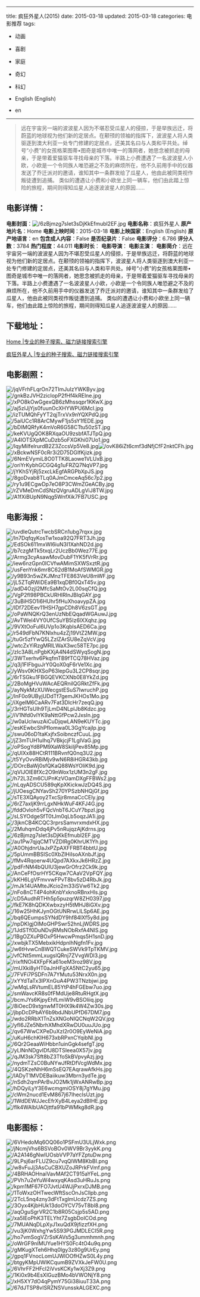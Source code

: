 
---
title: 疯狂外星人(2015)
date: 2015-03-18
updated: 2015-03-18
categories: 电影推荐
tags:
- 动画
- 喜剧
- 家庭
- 奇幻
- 科幻

- English (English)
- en
---


> 远在宇宙另一端的波波星人因为不堪忍受瓜星人的侵掠，于是举族远迁，将蔚蓝的地球视为他们新的定居点。在颟顸的领袖的指挥下，波波星人将人类驱逐到澳大利亚一处专门修建的定居点，还美其名曰与人类和平共处。绰号“小费”的女孩格莱图蒂•图奇是城市中唯一的落网者，她思念被抓走的母亲，于是带着爱猫驱车寻找母亲的下落。半路上小费遭遇了一名波波星人小欧，小欧是一个令同族人唯恐避之不及的麻烦所在，他不久前用手中的仪器发送了乔迁派对的邀请，谁知其中一条群发给了瓜星人，他由此被同类视作叛徒遭到追捕。  类似的遭遇让小费和小欧坐上同一辆车，他们由此踏上惊险的旅程，期间则得知瓜星人追逐波波星人的原因……

## **电影详情**：

**电影封面**：<img src="https://image.tmdb.org/t/p/w200/6zBjmzg7sIet3sDjKkEfmubl2EF.jpg" alt="/6zBjmzg7sIet3sDjKkEfmubl2EF.jpg" title="/6zBjmzg7sIet3sDjKkEfmubl2EF.jpg">
**电影名称**：疯狂外星人
**原产地片名**：Home
**电影上映时间**：2015-03-18
**电影上映国家**：English (English)
**原产地语言**：en
**包含成人内容**：False
**是否纪录片**：False
**电影评分**：6.786
**评分人数**：3784
**热门程度**：44.011
**电影时长**：
**电影导演**：
**电影主演**：
**电影简介**：远在宇宙另一端的波波星人因为不堪忍受瓜星人的侵掠，于是举族远迁，将蔚蓝的地球视为他们新的定居点。在颟顸的领袖的指挥下，波波星人将人类驱逐到澳大利亚一处专门修建的定居点，还美其名曰与人类和平共处。绰号“小费”的女孩格莱图蒂•图奇是城市中唯一的落网者，她思念被抓走的母亲，于是带着爱猫驱车寻找母亲的下落。半路上小费遭遇了一名波波星人小欧，小欧是一个令同族人唯恐避之不及的麻烦所在，他不久前用手中的仪器发送了乔迁派对的邀请，谁知其中一条群发给了瓜星人，他由此被同类视作叛徒遭到追捕。  类似的遭遇让小费和小欧坐上同一辆车，他们由此踏上惊险的旅程，期间则得知瓜星人追逐波波星人的原因……

## **下载地址**：
[Home |专业的种子搜索、磁力链接搜索引擎](https://movie.amd794.com:2083/?search=Home&ordering=&mode=match_phrase&page_size=10&page=1)

[疯狂外星人 |专业的种子搜索、磁力链接搜索引擎](https://movie.amd794.com:2083/?search=%E7%96%AF%E7%8B%82%E5%A4%96%E6%98%9F%E4%BA%BA&ordering=&mode=match_phrase&page_size=10&page=1)
 

## **电影剧照**：
<img src="https://image.tmdb.org/t/p/original/jqVFrhFLqrOn72TImJuIzYWKByv.jpg" alt="/jqVFrhFLqrOn72TImJuIzYWKByv.jpg" title="/jqVFrhFLqrOn72TImJuIzYWKByv.jpg"><img src="https://image.tmdb.org/t/p/original/gnkBzJVH2zicIopP2fHf4kRElne.jpg" alt="/gnkBzJVH2zicIopP2fHf4kRElne.jpg" title="/gnkBzJVH2zicIopP2fHf4kRElne.jpg"><img src="https://image.tmdb.org/t/p/original/xPO8kOwGgexQB6zMhssqpr1KKwX.jpg" alt="/xPO8kOwGgexQB6zMhssqpr1KKwX.jpg" title="/xPO8kOwGgexQB6zMhssqpr1KKwX.jpg"><img src="https://image.tmdb.org/t/p/original/aj5zlJjYjs0fuunOcXHYWPU6McI.jpg" alt="/aj5zlJjYjs0fuunOcXHYWPU6McI.jpg" title="/aj5zlJjYjs0fuunOcXHYWPU6McI.jpg"><img src="https://image.tmdb.org/t/p/original/izTUMQhFyYT2qjTrxVx9nYQXPdQ.jpg" alt="/izTUMQhFyYT2qjTrxVx9nYQXPdQ.jpg" title="/izTUMQhFyYT2qjTrxVx9nYQXPdQ.jpg"><img src="https://image.tmdb.org/t/p/original/5aiUCc1R8ArCMywF1js5sY1fEDE.jpg" alt="/5aiUCc1R8ArCMywF1js5sY1fEDE.jpg" title="/5aiUCc1R8ArCMywF1js5sY1fEDE.jpg"><img src="https://image.tmdb.org/t/p/original/bDIMQRfyK4mVoR6G58CTtu50zST.jpg" alt="/bDIMQRfyK4mVoR6G58CTtu50zST.jpg" title="/bDIMQRfyK4mVoR6G58CTtu50zST.jpg"><img src="https://image.tmdb.org/t/p/original/keKVUgQOK8RXqaOU9zsbfATJTpQ.jpg" alt="/keKVUgQOK8RXqaOU9zsbfATJTpQ.jpg" title="/keKVUgQOK8RXqaOU9zsbfATJTpQ.jpg"><img src="https://image.tmdb.org/t/p/original/A4lOTSXpMCuDzb5oFXGKhi07Uo1.jpg" alt="/A4lOTSXpMCuDzb5oFXGKhi07Uo1.jpg" title="/A4lOTSXpMCuDzb5oFXGKhi07Uo1.jpg"><img src="https://image.tmdb.org/t/p/original/lqyMilfeIrurdB2Z3ZccsVp5Ve8.jpg" alt="/lqyMilfeIrurdB2Z3ZccsVp5Ve8.jpg" title="/lqyMilfeIrurdB2Z3ZccsVp5Ve8.jpg"><img src="https://image.tmdb.org/t/p/original/ovK86iZt6cmf3dNfjCfF2nktCFh.jpg" alt="/ovK86iZt6cmf3dNfjCfF2nktCFh.jpg" title="/ovK86iZt6cmf3dNfjCfF2nktCFh.jpg"><img src="https://image.tmdb.org/t/p/original/xBckwNSF0cRr3i2D75DGIfKjizk.jpg" alt="/xBckwNSF0cRr3i2D75DGIfKjizk.jpg" title="/xBckwNSF0cRr3i2D75DGIfKjizk.jpg"><img src="https://image.tmdb.org/t/p/original/6NmEVymiL8O0TTK8Laowe1VLUxB.jpg" alt="/6NmEVymiL8O0TTK8Laowe1VLUxB.jpg" title="/6NmEVymiL8O0TTK8Laowe1VLUxB.jpg"><img src="https://image.tmdb.org/t/p/original/oriYrKybhGCGQ4g1uFRZQ7NqVP7.jpg" alt="/oriYrKybhGCGQ4g1uFRZQ7NqVP7.jpg" title="/oriYrKybhGCGQ4g1uFRZQ7NqVP7.jpg"><img src="https://image.tmdb.org/t/p/original/jYKhSYjRj5zxcLkEgfARGPbXpJS.jpg" alt="/jYKhSYjRj5zxcLkEgfARGPbXpJS.jpg" title="/jYKhSYjRj5zxcLkEgfARGPbXpJS.jpg"><img src="https://image.tmdb.org/t/p/original/8goDvab8TLq0AJmCmceAq56c7p2.jpg" alt="/8goDvab8TLq0AJmCmceAq56c7p2.jpg" title="/8goDvab8TLq0AJmCmceAq56c7p2.jpg"><img src="https://image.tmdb.org/t/p/original/ry1u9ECgwDp7eO8P3CWmZGeACBy.jpg" alt="/ry1u9ECgwDp7eO8P3CWmZGeACBy.jpg" title="/ry1u9ECgwDp7eO8P3CWmZGeACBy.jpg"><img src="https://image.tmdb.org/t/p/original/rZVMeDmCdSNzQVgruADLgViJ8TW.jpg" alt="/rZVMeDmCdSNzQVgruADLgViJ8TW.jpg" title="/rZVMeDmCdSNzQVgruADLgViJ8TW.jpg"><img src="https://image.tmdb.org/t/p/original/A1fXiBUpN9Nqg5WnfXik7FB7USC.jpg" alt="/A1fXiBUpN9Nqg5WnfXik7FB7USC.jpg" title="/A1fXiBUpN9Nqg5WnfXik7FB7USC.jpg">

## **电影海报**：
<img src="https://image.tmdb.org/t/p/original/uvdIeQutrcTwcbSRCn1ubg7rqxx.jpg" alt="/uvdIeQutrcTwcbSRCn1ubg7rqxx.jpg" title="/uvdIeQutrcTwcbSRCn1ubg7rqxx.jpg"><img src="https://image.tmdb.org/t/p/original/ln7DqfqyKosTw1xoa92Q7FRT3Jh.jpg" alt="/ln7DqfqyKosTw1xoa92Q7FRT3Jh.jpg" title="/ln7DqfqyKosTw1xoa92Q7FRT3Jh.jpg"><img src="https://image.tmdb.org/t/p/original/EdSOk611mxWI6iuN3I1XahND2d.jpg" alt="/EdSOk611mxWI6iuN3I1XahND2d.jpg" title="/EdSOk611mxWI6iuN3I1XahND2d.jpg"><img src="https://image.tmdb.org/t/p/original/b7czgMTk5txqLr2UczBb0Wez77E.jpg" alt="/b7czgMTk5txqLr2UczBb0Wez77E.jpg" title="/b7czgMTk5txqLr2UczBb0Wez77E.jpg"><img src="https://image.tmdb.org/t/p/original/Armg3cyAsawMovDubF1YK5fVrRr.jpg" alt="/Armg3cyAsawMovDubF1YK5fVrRr.jpg" title="/Armg3cyAsawMovDubF1YK5fVrRr.jpg"><img src="https://image.tmdb.org/t/p/original/iew6nzGpn0ICVfwAMimSXWSxztR.jpg" alt="/iew6nzGpn0ICVfwAMimSXWSxztR.jpg" title="/iew6nzGpn0ICVfwAMimSXWSxztR.jpg"><img src="https://image.tmdb.org/t/p/original/usFenYnk6mr8C62dB1MoAfSWMGR.jpg" alt="/usFenYnk6mr8C62dB1MoAfSWMGR.jpg" title="/usFenYnk6mr8C62dB1MoAfSWMGR.jpg"><img src="https://image.tmdb.org/t/p/original/y9B93n5wZKJMnzTFE863VeU8mWF.jpg" alt="/y9B93n5wZKJMnzTFE863VeU8mWF.jpg" title="/y9B93n5wZKJMnzTFE863VeU8mWF.jpg"><img src="https://image.tmdb.org/t/p/original/jL5ZTqRWiDEa9B1xqDBf0QxT45v.jpg" alt="/jL5ZTqRWiDEa9B1xqDBf0QxT45v.jpg" title="/jL5ZTqRWiDEa9B1xqDBf0QxT45v.jpg"><img src="https://image.tmdb.org/t/p/original/adD4OzjI2MfcSaMtOv2L00sqCfQ.jpg" alt="/adD4OzjI2MfcSaMtOv2L00sqCfQ.jpg" title="/adD4OzjI2MfcSaMtOv2L00sqCfQ.jpg"><img src="https://image.tmdb.org/t/p/original/VgP2fl98PBCkURHlRInJBlqGAY.jpg" alt="/VgP2fl98PBCkURHlRInJBlqGAY.jpg" title="/VgP2fl98PBCkURHlRInJBlqGAY.jpg"><img src="https://image.tmdb.org/t/p/original/3uBiHSO1i6HUhr5fHuXhoavypZA.jpg" alt="/3uBiHSO1i6HUhr5fHuXhoavypZA.jpg" title="/3uBiHSO1i6HUhr5fHuXhoavypZA.jpg"><img src="https://image.tmdb.org/t/p/original/lDf72DEev11HSH7gpCDh8V6zsGT.jpg" alt="/lDf72DEev11HSH7gpCDh8V6zsGT.jpg" title="/lDf72DEev11HSH7gpCDh8V6zsGT.jpg"><img src="https://image.tmdb.org/t/p/original/oPaWNQKrQ3enUzNbEQqadWGAuwJ.jpg" alt="/oPaWNQKrQ3enUzNbEQqadWGAuwJ.jpg" title="/oPaWNQKrQ3enUzNbEQqadWGAuwJ.jpg"><img src="https://image.tmdb.org/t/p/original/AvTWeI4VY0UfCSuYB5Iz6lXXqhz.jpg" alt="/AvTWeI4VY0UfCSuYB5Iz6lXXqhz.jpg" title="/AvTWeI4VY0UfCSuYB5Iz6lXXqhz.jpg"><img src="https://image.tmdb.org/t/p/original/9VXtOoFul6UVp1o3KqbIsAED6Ca.jpg" alt="/9VXtOoFul6UVp1o3KqbIsAED6Ca.jpg" title="/9VXtOoFul6UVp1o3KqbIsAED6Ca.jpg"><img src="https://image.tmdb.org/t/p/original/r549dFbN7KNlxhu4zZj19VtZ2MW.jpg" alt="/r549dFbN7KNlxhu4zZj19VtZ2MW.jpg" title="/r549dFbN7KNlxhu4zZj19VtZ2MW.jpg"><img src="https://image.tmdb.org/t/p/original/tuGr5zfYwQ5LZzlZArSU8eZqVcV.jpg" alt="/tuGr5zfYwQ5LZzlZArSU8eZqVcV.jpg" title="/tuGr5zfYwQ5LZzlZArSU8eZqVcV.jpg"><img src="https://image.tmdb.org/t/p/original/wtcZxYiRzgMRlLWaX3wc58TE7pc.jpg" alt="/wtcZxYiRzgMRlLWaX3wc58TE7pc.jpg" title="/wtcZxYiRzgMRlLWaX3wc58TE7pc.jpg"><img src="https://image.tmdb.org/t/p/original/zIc3A8LnPgbKXjA4N4dSWyqSogN.jpg" alt="/zIc3A8LnPgbKXjA4N4dSWyqSogN.jpg" title="/zIc3A8LnPgbKXjA4N4dSWyqSogN.jpg"><img src="https://image.tmdb.org/t/p/original/3WTxerhv6PkqfmTB9fTCQ78HVaz.jpg" alt="/3WTxerhv6PkqfmTB9fTCQ78HVaz.jpg" title="/3WTxerhv6PkqfmTB9fTCQ78HVaz.jpg"><img src="https://image.tmdb.org/t/p/original/q3j1FlFbguJrY0QoX0qF6rVe1Xc.jpg" alt="/q3j1FlFbguJrY0QoX0qF6rVe1Xc.jpg" title="/q3j1FlFbguJrY0QoX0qF6rVe1Xc.jpg"><img src="https://image.tmdb.org/t/p/original/yWsv0KHXSoP63lepGu3L2CP8sqr.jpg" alt="/yWsv0KHXSoP63lepGu3L2CP8sqr.jpg" title="/yWsv0KHXSoP63lepGu3L2CP8sqr.jpg"><img src="https://image.tmdb.org/t/p/original/6rTSGku1FBGQEVKCXNb0E8YkZd.jpg" alt="/6rTSGku1FBGQEVKCXNb0E8YkZd.jpg" title="/6rTSGku1FBGQEVKCXNb0E8YkZd.jpg"><img src="https://image.tmdb.org/t/p/original/2BoMgHVuWAcAEQRnilQGRktZfFk.jpg" alt="/2BoMgHVuWAcAEQRnilQGRktZfFk.jpg" title="/2BoMgHVuWAcAEQRnilQGRktZfFk.jpg"><img src="https://image.tmdb.org/t/p/original/ayNykMzXUWecgstESuS7lwruchP.jpg" alt="/ayNykMzXUWecgstESuS7lwruchP.jpg" title="/ayNykMzXUWecgstESuS7lwruchP.jpg"><img src="https://image.tmdb.org/t/p/original/lnF0o9UByjUDdTf7gemJKHOs1Mo.jpg" alt="/lnF0o9UByjUDdTf7gemJKHOs1Mo.jpg" title="/lnF0o9UByjUDdTf7gemJKHOs1Mo.jpg"><img src="https://image.tmdb.org/t/p/original/iXgelM6CaARv7Fat3DlcHr7zeqQ.jpg" alt="/iXgelM6CaARv7Fat3DlcHr7zeqQ.jpg" title="/iXgelM6CaARv7Fat3DlcHr7zeqQ.jpg"><img src="https://image.tmdb.org/t/p/original/3rHGTsUlh9TjLmD4NLplJb8Kdzc.jpg" alt="/3rHGTsUlh9TjLmD4NLplJb8Kdzc.jpg" title="/3rHGTsUlh9TjLmD4NLplJb8Kdzc.jpg"><img src="https://image.tmdb.org/t/p/original/iV1Nfd0vlYK9aNttGfPcw2JxsIn.jpg" alt="/iV1Nfd0vlYK9aNttGfPcw2JxsIn.jpg" title="/iV1Nfd0vlYK9aNttGfPcw2JxsIn.jpg"><img src="https://image.tmdb.org/t/p/original/w0aUclwuzAiCuDjqwLAN9eKUYTc.jpg" alt="/w0aUclwuzAiCuDjqwLAN9eKUYTc.jpg" title="/w0aUclwuzAiCuDjqwLAN9eKUYTc.jpg"><img src="https://image.tmdb.org/t/p/original/esKEwbcShPfIomwa0L3GgYcajIp.jpg" alt="/esKEwbcShPfIomwa0L3GgYcajIp.jpg" title="/esKEwbcShPfIomwa0L3GgYcajIp.jpg"><img src="https://image.tmdb.org/t/p/original/swu06oD1taKxjfxSoibnczfCuuL.jpg" alt="/swu06oD1taKxjfxSoibnczfCuuL.jpg" title="/swu06oD1taKxjfxSoibnczfCuuL.jpg"><img src="https://image.tmdb.org/t/p/original/jZ3mTUH1uIhq7VBkjcjF1LgIVaG.jpg" alt="/jZ3mTUH1uIhq7VBkjcjF1LgIVaG.jpg" title="/jZ3mTUH1uIhq7VBkjcjF1LgIVaG.jpg"><img src="https://image.tmdb.org/t/p/original/oPSogYd8PM9XaW8SkiIjPev85Mp.jpg" alt="/oPSogYd8PM9XaW8SkiIjPev85Mp.jpg" title="/oPSogYd8PM9XaW8SkiIjPev85Mp.jpg"><img src="https://image.tmdb.org/t/p/original/qUIXx88HCtR111BRvnfQ0nq3U2.jpg" alt="/qUIXx88HCtR111BRvnfQ0nq3U2.jpg" title="/qUIXx88HCtR111BRvnfQ0nq3U2.jpg"><img src="https://image.tmdb.org/t/p/original/t5YyOvvRBiMjv9wN6R8iHGR43kb.jpg" alt="/t5YyOvvRBiMjv9wN6R8iHGR43kb.jpg" title="/t5YyOvvRBiMjv9wN6R8iHGR43kb.jpg"><img src="https://image.tmdb.org/t/p/original/DOrcBaWj0sfQKaQ88WsYOliK9d.jpg" alt="/DOrcBaWj0sfQKaQ88WsYOliK9d.jpg" title="/DOrcBaWj0sfQKaQ88WsYOliK9d.jpg"><img src="https://image.tmdb.org/t/p/original/qVlJOlE8fXc2O9nWox1zUM3n2gF.jpg" alt="/qVlJOlE8fXc2O9nWox1zUM3n2gF.jpg" title="/qVlJOlE8fXc2O9nWox1zUM3n2gF.jpg"><img src="https://image.tmdb.org/t/p/original/h72L3Zm6CUPnKzVOamDXgFFBWs2.jpg" alt="/h72L3Zm6CUPnKzVOamDXgFFBWs2.jpg" title="/h72L3Zm6CUPnKzVOamDXgFFBWs2.jpg"><img src="https://image.tmdb.org/t/p/original/nLqyADSCU589qKpXKickwJzDQ4S.jpg" alt="/nLqyADSCU589qKpXKickwJzDQ4S.jpg" title="/nLqyADSCU589qKpXKickwJzDQ4S.jpg"><img src="https://image.tmdb.org/t/p/original/jUOesgCNYavSh270YPSzbNHQjGf.jpg" alt="/jUOesgCNYavSh270YPSzbNHQjGf.jpg" title="/jUOesgCNYavSh270YPSzbNHQjGf.jpg"><img src="https://image.tmdb.org/t/p/original/sTE3XQAyoy2TxcSjr8mnaCcCEly.jpg" alt="/sTE3XQAyoy2TxcSjr8mnaCcCEly.jpg" title="/sTE3XQAyoy2TxcSjr8mnaCcCEly.jpg"><img src="https://image.tmdb.org/t/p/original/6rZ7axljK9rrLgxNHkWuF4KFJ4G.jpg" alt="/6rZ7axljK9rrLgxNHkWuF4KFJ4G.jpg" title="/6rZ7axljK9rrLgxNHkWuF4KFJ4G.jpg"><img src="https://image.tmdb.org/t/p/original/fddOvloh5vFQcVnbT6JCuY7bpzI.jpg" alt="/fddOvloh5vFQcVnbT6JCuY7bpzI.jpg" title="/fddOvloh5vFQcVnbT6JCuY7bpzI.jpg"><img src="https://image.tmdb.org/t/p/original/sLSYOdgeSfT0tJm0qLb5oqzJA1i.jpg" alt="/sLSYOdgeSfT0tJm0qLb5oqzJA1i.jpg" title="/sLSYOdgeSfT0tJm0qLb5oqzJA1i.jpg"><img src="https://image.tmdb.org/t/p/original/3jknCB4KCQC3rprsSamvrxmdxHX.jpg" alt="/3jknCB4KCQC3rprsSamvrxmdxHX.jpg" title="/3jknCB4KCQC3rprsSamvrxmdxHX.jpg"><img src="https://image.tmdb.org/t/p/original/2MuhqmDdq4jPv5nRujqzAjKdrns.jpg" alt="/2MuhqmDdq4jPv5nRujqzAjKdrns.jpg" title="/2MuhqmDdq4jPv5nRujqzAjKdrns.jpg"><img src="https://image.tmdb.org/t/p/original/6zBjmzg7sIet3sDjKkEfmubl2EF.jpg" alt="/6zBjmzg7sIet3sDjKkEfmubl2EF.jpg" title="/6zBjmzg7sIet3sDjKkEfmubl2EF.jpg"><img src="https://image.tmdb.org/t/p/original/au1Pw7qjqCMTVZDIRg0KhrUK1Yh.jpg" alt="/au1Pw7qjqCMTVZDIRg0KhrUK1Yh.jpg" title="/au1Pw7qjqCMTVZDIRg0KhrUK1Yh.jpg"><img src="https://image.tmdb.org/t/p/original/A0OhjdnrUaJxPZpAXFFRBT4bbtU.jpg" alt="/A0OhjdnrUaJxPZpAXFFRBT4bbtU.jpg" title="/A0OhjdnrUaJxPZpAXFFRBT4bbtU.jpg"><img src="https://image.tmdb.org/t/p/original/5pUmmBBSISc0XbZlHiIsoAXnbJf.jpg" alt="/5pUmmBBSISc0XbZlHiIsoAXnbJf.jpg" title="/5pUmmBBSISc0XbZlHiIsoAXnbJf.jpg"><img src="https://image.tmdb.org/t/p/original/fMv4Rqoerw4UQpd7AXkxJk6HRzZ.jpg" alt="/fMv4Rqoerw4UQpd7AXkxJk6HRzZ.jpg" title="/fMv4Rqoerw4UQpd7AXkxJk6HRzZ.jpg"><img src="https://image.tmdb.org/t/p/original/pdFrNM4bQUIU3jewGrOfrz2Ck9k.jpg" alt="/pdFrNM4bQUIU3jewGrOfrz2Ck9k.jpg" title="/pdFrNM4bQUIU3jewGrOfrz2Ck9k.jpg"><img src="https://image.tmdb.org/t/p/original/AnCeFfOsrHY5CKqw7CAaV2VpFQY.jpg" alt="/AnCeFfOsrHY5CKqw7CAaV2VpFQY.jpg" title="/AnCeFfOsrHY5CKqw7CAaV2VpFQY.jpg"><img src="https://image.tmdb.org/t/p/original/kKH6LgVFmvvwFPvT8bv5zD4RbJk.jpg" alt="/kKH6LgVFmvvwFPvT8bv5zD4RbJk.jpg" title="/kKH6LgVFmvvwFPvT8bv5zD4RbJk.jpg"><img src="https://image.tmdb.org/t/p/original/mJk14UAMteJKcio2m33iSVw6Tk2.jpg" alt="/mJk14UAMteJKcio2m33iSVw6Tk2.jpg" title="/mJk14UAMteJKcio2m33iSVw6Tk2.jpg"><img src="https://image.tmdb.org/t/p/original/nFo8nCT4P4ohKnbYxknoRBnxHls.jpg" alt="/nFo8nCT4P4ohKnbYxknoRBnxHls.jpg" title="/nFo8nCT4P4ohKnbYxknoRBnxHls.jpg"><img src="https://image.tmdb.org/t/p/original/cD5AudhRTHh5p5puzqrW8ZH0397.jpg" alt="/cD5AudhRTHh5p5puzqrW8ZH0397.jpg" title="/cD5AudhRTHh5p5puzqrW8ZH0397.jpg"><img src="https://image.tmdb.org/t/p/original/fkE7K8hQDKXwbxzyH5tMHJ8iGXv.jpg" alt="/fkE7K8hQDKXwbxzyH5tMHJ8iGXv.jpg" title="/fkE7K8hQDKXwbxzyH5tMHJ8iGXv.jpg"><img src="https://image.tmdb.org/t/p/original/16w25HhKJynOGtUNRrwLlLSp6AE.jpg" alt="/16w25HhKJynOGtUNRrwLlLSp6AE.jpg" title="/16w25HhKJynOGtUNRrwLlLSp6AE.jpg"><img src="https://image.tmdb.org/t/p/original/bq6QEumpsSYNdDY9hf84lXf5y8d.jpg" alt="/bq6QEumpsSYNdDY9hf84lXf5y8d.jpg" title="/bq6QEumpsSYNdDY9hf84lXf5y8d.jpg"><img src="https://image.tmdb.org/t/p/original/npDKIgjOIMoGHPSwr52hnLjWDRS.jpg" alt="/npDKIgjOIMoGHPSwr52hnLjWDRS.jpg" title="/npDKIgjOIMoGHPSwr52hnLjWDRS.jpg"><img src="https://image.tmdb.org/t/p/original/1JdSTf0DuNDvjRMsNObRxfA4NIS.jpg" alt="/1JdSTf0DuNDvjRMsNObRxfA4NIS.jpg" title="/1JdSTf0DuNDvjRMsNObRxfA4NIS.jpg"><img src="https://image.tmdb.org/t/p/original/1BgOZXuPBOxP5HwcwPmqs5H1snD.jpg" alt="/1BgOZXuPBOxP5HwcwPmqs5H1snD.jpg" title="/1BgOZXuPBOxP5HwcwPmqs5H1snD.jpg"><img src="https://image.tmdb.org/t/p/original/xwbjkTX5MebxikHdpnlhNgfn1Fv.jpg" alt="/xwbjkTX5MebxikHdpnlhNgfn1Fv.jpg" title="/xwbjkTX5MebxikHdpnlhNgfn1Fv.jpg"><img src="https://image.tmdb.org/t/p/original/w6tHvwCnBWQTCukeSWVk9TpTKMV.jpg" alt="/w6tHvwCnBWQTCukeSWVk9TpTKMV.jpg" title="/w6tHvwCnBWQTCukeSWVk9TpTKMV.jpg"><img src="https://image.tmdb.org/t/p/original/vfCNt5mmLxugslQRnj7ZVvgWDl3.jpg" alt="/vfCNt5mmLxugslQRnj7ZVvgWDl3.jpg" title="/vfCNt5mmLxugslQRnj7ZVvgWDl3.jpg"><img src="https://image.tmdb.org/t/p/original/rixftNOi4XFpFKa61oeM3roz98V.jpg" alt="/rixftNOi4XFpFKa61oeM3roz98V.jpg" title="/rixftNOi4XFpFKa61oeM3roz98V.jpg"><img src="https://image.tmdb.org/t/p/original/mUXki8yHT0aJnHFgXA5NtC2yu65.jpg" alt="/mUXki8yHT0aJnHFgXA5NtC2yu65.jpg" title="/mUXki8yHT0aJnHFgXA5NtC2yu65.jpg"><img src="https://image.tmdb.org/t/p/original/7FVFi7PSDFn7A7YMutu53NrxX0n.jpg" alt="/7FVFi7PSDFn7A7YMutu53NrxX0n.jpg" title="/7FVFi7PSDFn7A7YMutu53NrxX0n.jpg"><img src="https://image.tmdb.org/t/p/original/xYYdTaTx3IPXnGuA4PW3TNzbjwi.jpg" alt="/xYYdTaTx3IPXnGuA4PW3TNzbjwi.jpg" title="/xYYdTaTx3IPXnGuA4PW3TNzbjwi.jpg"><img src="https://image.tmdb.org/t/p/original/wMqLsRVtumEL85YtP4hFGEbw7uo.jpg" alt="/wMqLsRVtumEL85YtP4hFGEbw7uo.jpg" title="/wMqLsRVtumEL85YtP4hFGEbw7uo.jpg"><img src="https://image.tmdb.org/t/p/original/smWavcKR8s0fFMdUje8RtuRHgtX.jpg" alt="/smWavcKR8s0fFMdUje8RtuRHgtX.jpg" title="/smWavcKR8s0fFMdUje8RtuRHgtX.jpg"><img src="https://image.tmdb.org/t/p/original/bcmJYs6KjpyEhfLmiW9vBSOliiq.jpg" alt="/bcmJYs6KjpyEhfLmiW9vBSOliiq.jpg" title="/bcmJYs6KjpyEhfLmiW9vBSOliiq.jpg"><img src="https://image.tmdb.org/t/p/original/8iOecD9xtgnwMT0HX9k4W4Zw30s.jpg" alt="/8iOecD9xtgnwMT0HX9k4W4Zw30s.jpg" title="/8iOecD9xtgnwMT0HX9k4W4Zw30s.jpg"><img src="https://image.tmdb.org/t/p/original/jbpDcDPbAY6b9bdJNbUPfD67DM7.jpg" alt="/jbpDcDPbAY6b9bdJNbUPfD67DM7.jpg" title="/jbpDcDPbAY6b9bdJNbUPfD67DM7.jpg"><img src="https://image.tmdb.org/t/p/original/wdo2RRbX1TnZsXNGoNlQCNqW2QV.jpg" alt="/wdo2RRbX1TnZsXNGoNlQCNqW2QV.jpg" title="/wdo2RRbX1TnZsXNGoNlQCNqW2QV.jpg"><img src="https://image.tmdb.org/t/p/original/yfI6JZe5NbrhXMhdXRwDU0uuJUo.jpg" alt="/yfI6JZe5NbrhXMhdXRwDU0uuJUo.jpg" title="/yfI6JZe5NbrhXMhdXRwDU0uuJUo.jpg"><img src="https://image.tmdb.org/t/p/original/qv67WwCXPeDuXzI2r0O9EyWeNiA.jpg" alt="/qv67WwCXPeDuXzI2r0O9EyWeNiA.jpg" title="/qv67WwCXPeDuXzI2r0O9EyWeNiA.jpg"><img src="https://image.tmdb.org/t/p/original/uKuH6chKIH673xbRPxnCYqibNl.jpg" alt="/uKuH6chKIH673xbRPxnCYqibNl.jpg" title="/uKuH6chKIH673xbRPxnCYqibNl.jpg"><img src="https://image.tmdb.org/t/p/original/6Qr2GeaaWiHbbn1uinGgk4sefgT.jpg" alt="/6Qr2GeaaWiHbbn1uinGgk4sefgT.jpg" title="/6Qr2GeaaWiHbbn1uinGgk4sefgT.jpg"><img src="https://image.tmdb.org/t/p/original/yLlNnNDgvIDfJ8DTSIeea0X57jv.jpg" alt="/yLlNnNDgvIDfJ8DTSIeea0X57jv.jpg" title="/yLlNnNDgvIDfJ8DTSIeea0X57jv.jpg"><img src="https://image.tmdb.org/t/p/original/qJM3sk7Sft8bZ3TfoSkBVpvyAzj.jpg" alt="/qJM3sk7Sft8bZ3TfoSkBVpvyAzj.jpg" title="/qJM3sk7Sft8bZ3TfoSkBVpvyAzj.jpg"><img src="https://image.tmdb.org/t/p/original/nydmTZsC0BuNYwJfRtDfVcgWdMx.jpg" alt="/nydmTZsC0BuNYwJfRtDfVcgWdMx.jpg" title="/nydmTZsC0BuNYwJfRtDfVcgWdMx.jpg"><img src="https://image.tmdb.org/t/p/original/4QSKzeNhH6mSsEQ7EAqrawAfkHs.jpg" alt="/4QSKzeNhH6mSsEQ7EAqrawAfkHs.jpg" title="/4QSKzeNhH6mSsEQ7EAqrawAfkHs.jpg"><img src="https://image.tmdb.org/t/p/original/lADyT1MVDEBaiikuw3Mbrn3ydTe.jpg" alt="/lADyT1MVDEBaiikuw3Mbrn3ydTe.jpg" title="/lADyT1MVDEBaiikuw3Mbrn3ydTe.jpg"><img src="https://image.tmdb.org/t/p/original/nSdh2qmPArBvJO2Mk1jWxANRwBp.jpg" alt="/nSdh2qmPArBvJO2Mk1jWxANRwBp.jpg" title="/nSdh2qmPArBvJO2Mk1jWxANRwBp.jpg"><img src="https://image.tmdb.org/t/p/original/hDQyiLyY3E6wcmgmiOSY8j7gYMu.jpg" alt="/hDQyiLyY3E6wcmgmiOSY8j7gYMu.jpg" title="/hDQyiLyY3E6wcmgmiOSY8j7gYMu.jpg"><img src="https://image.tmdb.org/t/p/original/cWm2nucd1EvM867j67lhecIsUzt.jpg" alt="/cWm2nucd1EvM867j67lhecIsUzt.jpg" title="/cWm2nucd1EvM867j67lhecIsUzt.jpg"><img src="https://image.tmdb.org/t/p/original/1WdDEWJJecEfrXyB4Leya2dBIHE.jpg" alt="/1WdDEWJJecEfrXyB4Leya2dBIHE.jpg" title="/1WdDEWJJecEfrXyB4Leya2dBIHE.jpg"><img src="https://image.tmdb.org/t/p/original/flk4WAlbUAOjttfa91bPWMkg8dR.jpg" alt="/flk4WAlbUAOjttfa91bPWMkg8dR.jpg" title="/flk4WAlbUAOjttfa91bPWMkg8dR.jpg">

## **电影图标**：
<img src="https://image.tmdb.org/t/p/original/6VHedoMq6OQ06o1PSFmU3ULjWxk.png" alt="/6VHedoMq6OQ06o1PSFmU3ULjWxk.png" title="/6VHedoMq6OQ06o1PSFmU3ULjWxk.png"><img src="https://image.tmdb.org/t/p/original/jNcmjVhs6BSVoBOv0WV9Br3yykK.png" alt="/jNcmjVhs6BSVoBOv0WV9Br3yykK.png" title="/jNcmjVhs6BSVoBOv0WV9Br3yykK.png"><img src="https://image.tmdb.org/t/p/original/A2A146gNwIUOsbVVP7aYFZptuDw.png" alt="/A2A146gNwIUOsbVVP7aYFZptuDw.png" title="/A2A146gNwIUOsbVVP7aYFZptuDw.png"><img src="https://image.tmdb.org/t/p/original/9LPsj6arFLUZ9cu7vqQlWM8KbBI.png" alt="/9LPsj6arFLUZ9cu7vqQlWM8KbBI.png" title="/9LPsj6arFLUZ9cu7vqQlWM8KbBI.png"><img src="https://image.tmdb.org/t/p/original/w8vFuJj3AsCuCBXUZoJRPrkFVmf.png" alt="/w8vFuJj3AsCuCBXUZoJRPrkFVmf.png" title="/w8vFuJj3AsCuCBXUZoJRPrkFVmf.png"><img src="https://image.tmdb.org/t/p/original/4BRHAOHnaiVavMAf2CT915aYFeL.png" alt="/4BRHAOHnaiVavMAf2CT915aYFeL.png" title="/4BRHAOHnaiVavMAf2CT915aYFeL.png"><img src="https://image.tmdb.org/t/p/original/PVh7u2eYuW4wxyqKAsd3uHRuJs.png" alt="/PVh7u2eYuW4wxyqKAsd3uHRuJs.png" title="/PVh7u2eYuW4wxyqKAsd3uHRuJs.png"><img src="https://image.tmdb.org/t/p/original/kpm1MF67FO7JvtU4WJjPxrxDJMB.png" alt="/kpm1MF67FO7JvtU4WJjPxrxDJMB.png" title="/kpm1MF67FO7JvtU4WJjPxrxDJMB.png"><img src="https://image.tmdb.org/t/p/original/1ToWxzOHTwecWftSscOnJsCllpb.png" alt="/1ToWxzOHTwecWftSscOnJsCllpb.png" title="/1ToWxzOHTwecWftSscOnJsCllpb.png"><img src="https://image.tmdb.org/t/p/original/2TcL5nq4zny3dFtTxglmUcdz7ZS.png" alt="/2TcL5nq4zny3dFtTxglmUcdz7ZS.png" title="/2TcL5nq4zny3dFtTxglmUcdz7ZS.png"><img src="https://image.tmdb.org/t/p/original/3Oyx4KjbHUk13doOYCV75vT8bI8.png" alt="/3Oyx4KjbHUk13doOYCV75vT8bI8.png" title="/3Oyx4KjbHUk13doOYCV75vT8bI8.png"><img src="https://image.tmdb.org/t/p/original/aqOguSgrVR2C1b8R05Csjp5s5AD.png" alt="/aqOguSgrVR2C1b8R05Csjp5s5AD.png" title="/aqOguSgrVR2C1b8R05Csjp5s5AD.png"><img src="https://image.tmdb.org/t/p/original/xa5IEoPhK3TELYht7ZsgbDoICOd.png" alt="/xa5IEoPhK3TELYht7ZsgbDoICOd.png" title="/xa5IEoPhK3TELYht7ZsgbDoICOd.png"><img src="https://image.tmdb.org/t/p/original/7MUANqDLpXyJ1xuQdX9jfizzfXH.png" alt="/7MUANqDLpXyJ1xuQdX9jfizzfXH.png" title="/7MUANqDLpXyJ1xuQdX9jfizzfXH.png"><img src="https://image.tmdb.org/t/p/original/vu3jK0WxhgYw5S93PGJMDLECI5R.png" alt="/vu3jK0WxhgYw5S93PGJMDLECI5R.png" title="/vu3jK0WxhgYw5S93PGJMDLECI5R.png"><img src="https://image.tmdb.org/t/p/original/ho7vmSogVZrSsKAVs5g3ummhmnh.png" alt="/ho7vmSogVZrSsKAVs5g3ummhmnh.png" title="/ho7vmSogVZrSsKAVs5g3ummhmnh.png"><img src="https://image.tmdb.org/t/p/original/oWrGF9nIMUYue1HYS0Fc4tO4u9q.png" alt="/oWrGF9nIMUYue1HYS0Fc4tO4u9q.png" title="/oWrGF9nIMUYue1HYS0Fc4tO4u9q.png"><img src="https://image.tmdb.org/t/p/original/gMKugXTeh6Hhq0lgy3z80g9UrEy.png" alt="/gMKugXTeh6Hhq0lgy3z80g9UrEy.png" title="/gMKugXTeh6Hhq0lgy3z80g9UrEy.png"><img src="https://image.tmdb.org/t/p/original/gpq1FVnocLomUJWlOOfHZwS0L4y.png" alt="/gpq1FVnocLomUJWlOOfHZwS0L4y.png" title="/gpq1FVnocLomUJWlOOfHZwS0L4y.png"><img src="https://image.tmdb.org/t/p/original/btgyKMpUWIKCqumB9ZVXkJeFW0U.png" alt="/btgyKMpUWIKCqumB9ZVXkJeFW0U.png" title="/btgyKMpUWIKCqumB9ZVXkJeFW0U.png"><img src="https://image.tmdb.org/t/p/original/6VhrFF2HFcI2iVvsKCKy1wXj3Z9.png" alt="/6VhrFF2HFcI2iVvsKCKy1wXj3Z9.png" title="/6VhrFF2HFcI2iVvsKCKy1wXj3Z9.png"><img src="https://image.tmdb.org/t/p/original/1Ki0x9b4EsXlGuzBMo4bVWONjY8.png" alt="/1Ki0x9b4EsXlGuzBMo4bVWONjY8.png" title="/1Ki0x9b4EsXlGuzBMo4bVWONjY8.png"><img src="https://image.tmdb.org/t/p/original/xH5XY7dO4qPymY75Gi38iuuT33A.png" alt="/xH5XY7dO4qPymY75Gi38iuuT33A.png" title="/xH5XY7dO4qPymY75Gi38iuuT33A.png"><img src="https://image.tmdb.org/t/p/original/67dJTSP8vISRZNSVunsskALGEXC.png" alt="/67dJTSP8vISRZNSVunsskALGEXC.png" title="/67dJTSP8vISRZNSVunsskALGEXC.png">
